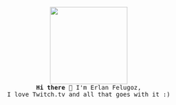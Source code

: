 <p align="center">
  <img src="https://cdn.7tv.app/emote/64407ade6fab698d27de11c3/4x.webp" height=180><br>

<samp>
    <b>Hi there 👋</b> I'm Erlan Felugoz,
    <br>
    I love Twitch.tv and all that goes with it :)
    <br><br>
<samp>
